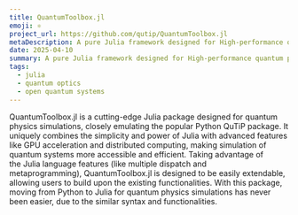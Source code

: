 ```yaml
---
title: QuantumToolbox.jl
emoji: ⚛️
project_url: https://github.com/qutip/QuantumToolbox.jl
metaDescription: A pure Julia framework designed for High-performance quantum physics simulations
date: 2025-04-10
summary: A pure Julia framework designed for High-performance quantum physics simulations
tags:
  - julia
  - quantum optics
  - open quantum systems
---
```


QuantumToolbox.jl is a cutting-edge Julia package designed for quantum physics simulations, closely emulating the popular Python QuTiP package. It uniquely combines the simplicity and power of Julia with advanced features like GPU acceleration and distributed computing, making simulation of quantum systems more accessible and efficient. Taking advantage of the Julia language features (like multiple dispatch and metaprogramming), QuantumToolbox.jl is designed to be easily extendable, allowing users to build upon the existing functionalities. With this package, moving from Python to Julia for quantum physics simulations has never been easier, due to the similar syntax and functionalities.
